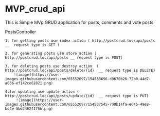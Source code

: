 # MVP_crud_api

This is Simple MVp GRUD application for posts, comments and vote posts.

PostsController

    1. for getting posts use index action ( http://postcrud.loc/api/posts __  request type is GET )
    
    2. for generating posts use store action ( http://postcrud.loc/api/posts __ request type is POST)
    
    3. for deleting posts use destroy action  ( http://postcrud.loc/api/posts/delete/{id}  __ request type is DELETE)
        ![image](https://user-images.githubusercontent.com/65552097/154533696-d0670b26-72b0-44d7-a036-ef142ce62821.png)
        
    4.for updating use update action ( http://postcrud.loc/api/posts/update/{id}  __ request type is PUT)
         ![image](https://user-images.githubusercontent.com/65552097/154537545-709b14fa-e045-49e9-bd4e-5bd24624176b.png)


